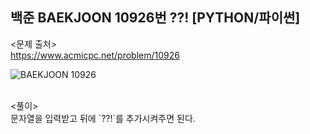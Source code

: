 ## 백준 BAEKJOON 10926번 ??! [PYTHON/파이썬]

<문제 출처><br>
https://www.acmicpc.net/problem/10926

![BAEKJOON 10926](https://blog.kakaocdn.net/dn/kBvfg/btryzo9cVqo/StqosB7TqhQbKraeS3KPC1/img.png)

<br>
<풀이><br>
문자열을 입력받고 뒤에 `??!`를 추가시켜주면 된다.
